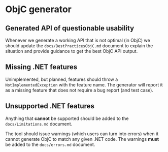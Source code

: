 # ObjC generator

## Generated API of questionable usability

Whenever we generate a working API that is not optimal (in ObjC) we should update the `docs/BestPracticesObjC.md` document to explain the situation and provide guidance to get the best ObjC API output.

## Missing .NET features

Unimplemented, but planned, features should throw a `NotImplementedException` with the feature name. The generator will report it as a missing feature that does not require a bug report (and test case).

## Unsupported .NET features

Anything that **cannot** be supported should be added to the `docs/Limitations.md` document.

The tool should issue warnings (which users can turn into errors) when it cannot generate ObjC to match any given .NET code. The warnings **must** be added to the `docs/errors.md` document.
